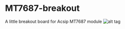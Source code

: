# MT7687-breakout
A little breakout board for Acsip MT7687 module
![alt tag](http://i.imgur.com/v7HoQig.jpg)